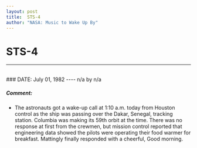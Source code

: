 ```yaml
---
layout: post
title:  STS-4
author: "NASA: Music to Wake Up By"
---
```


# STS-4
----
<br/>
### DATE: July 01, 1982
----
n/a by n/a

##### Comment:
* The astronauts got a wake-up call at 1:10 a.m. today from Houston control as the ship was passing over the Dakar, Senegal, tracking station. Columbia was making its 59th orbit at the time. There was no response at first from the crewmen, but mission control reported that engineering data showed the pilots were operating their food warmer for breakfast. Mattingly finally responded with a cheerful, Good morning.
